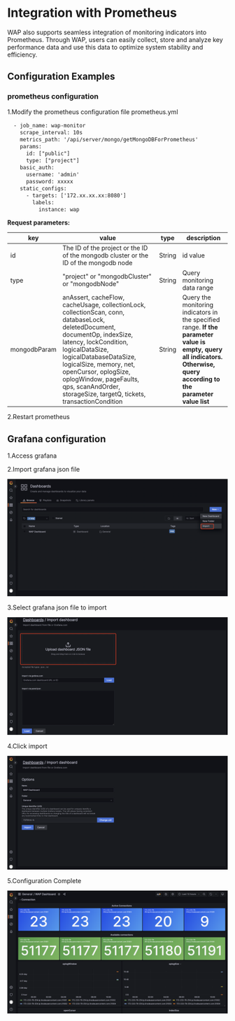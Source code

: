 # Integration with Prometheus

WAP also supports seamless integration of monitoring indicators into Prometheus. Through WAP, users can easily collect, store and analyze key performance data and use this data to optimize system stability and efficiency.



## Configuration Examples

### prometheus configuration

1.Modify the prometheus configuration file prometheus.yml

``````
  - job_name: wap-monitor
    scrape_interval: 10s
    metrics_path: '/api/server/mongo/getMongoDBForPrometheus'
    params:
      id: ["public"]
      type: ["project"]
    basic_auth:
      username: 'admin'
      password: xxxxx
    static_configs:
      - targets: ['172.xx.xx.xx:8080']
        labels:
          instance: wap

``````

**Request parameters:**

| **key**      | **value**                                                    | **type** | **description**                                              |
| ------------ | ------------------------------------------------------------ | -------- | ------------------------------------------------------------ |
| id           | The ID of the project or the ID of the mongodb cluster or the ID of the mongodb node | String   | id value                                                     |
| type         | "project" or "mongodbCluster" or "mongodbNode"               | String   | Query monitoring data range                                  |
| mongodbParam | anAssert, cacheFlow, cacheUsage, collectionLock, collectionScan, conn, databaseLock, deletedDocument, documentOp, indexSize, latency, lockCondition, logicalDataSize, logicalDatabaseDataSize, logicalSize, memory, net, openCursor, oplogSize, oplogWindow, pageFaults, qps, scanAndOrder, storageSize, targetQ, tickets, transactionCondition | String   | Query the monitoring indicators in the specified range. **If the parameter value is empty, query all indicators. Otherwise, query according to the parameter value list** |

2.Restart prometheus

## **Grafana configuration**

1.Access grafana

2.Import grafana json file

![image-20240712170434492](../../images/whaleal-platform-Images/15-administrator-whaleal/integrationwith-prometheus.png)

3.Select grafana json file to import

![image-20240712170501595](../../images/whaleal-platform-Images/15-administrator-whaleal/integrationwith-prometheus1.png)

4.Click import

![image-20240716112410796](../../images/whaleal-platform-Images/15-administrator-whaleal/integrationwith-prometheus2.png)

5.Configuration Complete

![image-20240716112103625](../../images/whaleal-platform-Images/15-administrator-whaleal/integrationwith-prometheus3.png)

